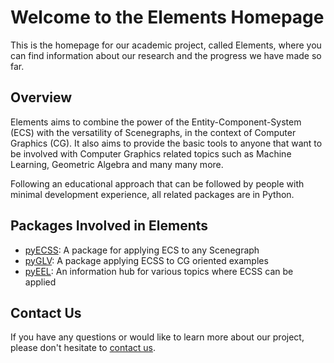 # Welcome to the Elements Homepage

This is the homepage for our academic project, called Elements, where you can find information about our research and the progress we have made so far.

## Overview
 
Elements aims to combine the power of the Entity-Component-System (ECS) with the versatility of Scenegraphs, in the context of Computer Graphics (CG). It also aims to provide the basic tools to anyone that want to be involved with Computer Graphics related topics such as Machine Learning, Geometric Algebra and many many more.

Following an educational approach that can be followed by people with minimal development experience, all related packages are in Python.

## Packages Involved in Elements

* [pyECSS](https://github.com/papagiannakis/pyECSS): A package for applying ECS to any Scenegraph
* [pyGLV](https://github.com/papagiannakis/pyGLV): A package applying ECSS to CG oriented examples
* [pyEEL](https://github.com/papagiannakis/pyEEL): An information hub for various topics where ECSS can be applied

## Contact Us

If you have any questions or would like to learn more about our project, please don't hesitate to [contact us](mailto:papagian@ics.forth.gr).
